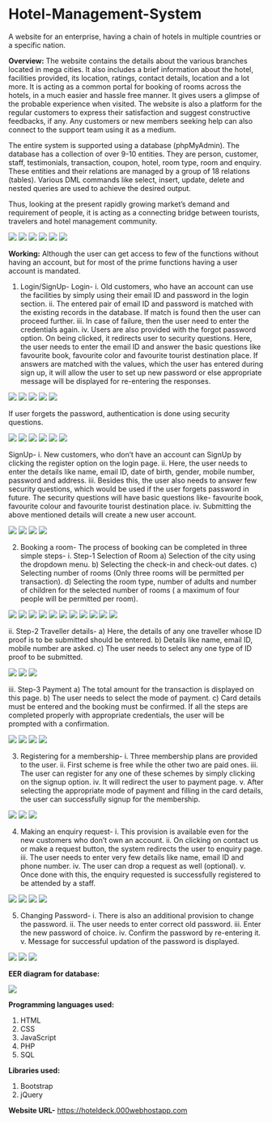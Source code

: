 # Hotel-Management-System
A website for an enterprise, having a chain of hotels in multiple countries or a specific nation. 


**Overview:**
The website contains the details about the various branches located in mega cities. It also includes a brief information about the hotel, facilities provided, its location, ratings, contact details, location and a lot more.
It is acting as a common portal for booking of rooms across the hotels, in a much easier and hassle free manner. It gives users a glimpse of the probable experience when visited.
The website is also a platform for the regular customers to express their satisfaction and suggest constructive feedbacks, if any. Any customers or new members seeking help can also connect to the support team using it as a medium.

The entire system is supported using a database (phpMyAdmin). The database has a collection of over 9-10 entities. They are person, customer, staff, testimonials, transaction, coupon, hotel, room type, room and enquiry. These entities and their relations are managed by a group of 18 relations (tables). Various DML commands like select, insert, update, delete and nested queries are used to achieve the desired output.
 
Thus, looking at the present rapidly growing market’s demand and requirement of people, it is acting as a connecting bridge between tourists, travelers and hotel management community.

<img src="hoteldeck_ss/home.png">

<img src="hoteldeck_ss/features.png">

<img src="hoteldeck_ss/review_1.png">

<img src="hoteldeck_ss/review_2.png">

<img src="hoteldeck_ss/plans.png">

<img src="hoteldeck_ss/support.png">

**Working:**
Although the user can get access to few of the functions without having an account, but for most of the prime functions having a user account is mandated.

1.	Login/SignUp-
Login-
i.	Old customers, who have an account can use the facilities by simply using their email ID and password in the login section.
ii.	The entered pair of email ID and password is matched with the existing records in the database. If match is found then the user can proceed further.
iii.	In case of failure, then the user need to enter the credentials again.
iv.	Users are also provided with the forgot password option. On being clicked, it redirects user to security questions. Here, the user needs to enter the email ID and answer the basic questions like favourite book, favourite color and favourite tourist destination place. If answers are matched with the values, which the user has entered during sign up, it will allow the user to set up new password or else appropriate message will be displayed for re-entering the responses.

<img src="hoteldeck_ss/l1.png">

<img src="hoteldeck_ss/l2.png">

<img src="hoteldeck_ss/l3.png">

<img src="hoteldeck_ss/l4.png">

<img src="hoteldeck_ss/l5.png">

If user forgets the password, authentication is done using security questions.

<img src="hoteldeck_ss/a1.png">

<img src="hoteldeck_ss/a2.png">

<img src="hoteldeck_ss/a3.png">

<img src="hoteldeck_ss/a4.png">

<img src="hoteldeck_ss/a5.png">

<img src="hoteldeck_ss/a6.png">

SignUp-
i.	New customers, who don’t have an account can SignUp by clicking the register option on the login page.
ii.	Here, the user needs to enter the details like name, email ID, date of birth, gender, mobile number, password and address.
iii.	Besides this, the user also needs to answer few security questions, which would be used if the user forgets password in future. The security questions will have basic questions like- favourite book, favourite colour and favourite tourist destination place.
iv.	Submitting the above mentioned details will create a new user account.

<img src="hoteldeck_ss/s1.png">

<img src="hoteldeck_ss/s2.png">

<img src="hoteldeck_ss/s3.png">

<img src="hoteldeck_ss/s4.png">

2.	Booking a room-
The process of booking can be completed in three simple steps-
i.	Step-1 Selection of Room
a)	Selection of the city using the dropdown menu.
b)	Selecting the check-in and check-out dates.
c)	Selecting number of rooms (Only three rooms will be permitted per transaction).
d)	Selecting the room type, number of adults and number of children for the selected number of rooms ( a maximum of four people will be permitted per room).

<img src="hoteldeck_ss/b1.png">

<img src="hoteldeck_ss/b2.png">

<img src="hoteldeck_ss/b3.png">

<img src="hoteldeck_ss/b4.png">

<img src="hoteldeck_ss/b5.png">

<img src="hoteldeck_ss/b6.png">

<img src="hoteldeck_ss/b7.png">

<img src="hoteldeck_ss/b8.png">

<img src="hoteldeck_ss/b9.png">

<img src="hoteldeck_ss/b10.png">

<img src="hoteldeck_ss/b11.png">

ii.	Step-2  Traveller details-
a)	Here, the details of any one traveller whose ID proof is to be submitted should be entered.
b)	Details like name, email ID, mobile number are asked.
c)	The user needs to select any one type of ID proof to be submitted.

<img src="hoteldeck_ss/b12.png">

<img src="hoteldeck_ss/b13.png">

<img src="hoteldeck_ss/b14.png">

iii.	Step-3  Payment
a)	The total amount for the transaction is displayed on this page.
b)	The user needs to select the mode of payment.
c)	Card details must be entered and the booking must be confirmed.
           If all the steps are completed properly with appropriate credentials, the user will be                                     
           prompted with a confirmation.

<img src="hoteldeck_ss/b15.png">

<img src="hoteldeck_ss/b16.png">

<img src="hoteldeck_ss/b17.png">

<img src="hoteldeck_ss/b18.png">

3.	Registering for a membership-
i.	Three membership plans are provided to the user.
ii.	First scheme is free while the other two are paid ones. 
iii.	The user can register for any one of these schemes by simply clicking on the signup option.
iv.	It will redirect the user to payment page.
v.	After selecting the appropriate mode of payment and filling in the card details, the user can successfully signup for the membership.

<img src="hoteldeck_ss/plans.png">

<img src="hoteldeck_ss/m1.png">

<img src="hoteldeck_ss/b18.png">

4.	Making an enquiry request-
i.	This provision is available even for the new customers who don’t own an account.
ii.	On clicking on contact us or make a request button, the system redirects the user to enquiry page.
iii.	The user needs to enter very few details like name, email ID and phone number.
iv.	The user can drop a request as well (optional).
v.	Once done with this, the enquiry requested is successfully registered to be attended by a staff.

<img src="hoteldeck_ss/support.png">

<img src="hoteldeck_ss/e1.png">

<img src="hoteldeck_ss/e2.png">

<img src="hoteldeck_ss/e3.png">

5.	Changing Password-
i.	There is also an additional provision to change the password.
ii.	The user needs to enter correct old password.
iii.	Enter the new password of choice.
iv.	Confirm the password by re-entering it.
v.	Message for successful updation of the password is displayed.

<img src="hoteldeck_ss/p1.png">

<img src="hoteldeck_ss/p2.png">

<img src="hoteldeck_ss/p3.png">

**EER diagram for database:**

<img src="hoteldeck_ss/eer.jpg">


**Programming languages used:**
1. HTML
2. CSS
3. JavaScript
4. PHP
5. SQL

**Libraries used:**
1. Bootstrap
2. jQuery

**Website URL-**
https://hoteldeck.000webhostapp.com





